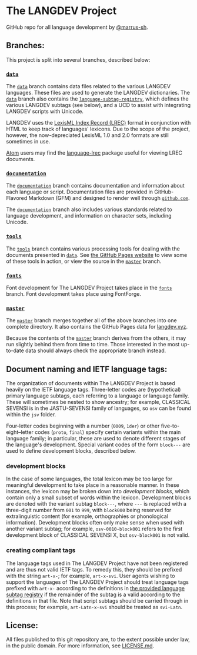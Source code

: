 #  The LANGDEV Project  #

GitHub repo for all language development by [@marrus-sh](https://github.com/marrus-sh).

##  Branches:  ##
This project is split into several branches, described below:

###  [`data`](https://github.com/marrus-sh/langdev/tree/data)  ###

The [`data`](https://github.com/marrus-sh/langdev/tree/data) branch contains data files related to the various LANGDEV languages.
These files are used to generate the LANGDEV dictionaries.
The [`data`](https://github.com/marrus-sh/langdev/tree/data) branch also contains the [`language-subtag-registry`](language-subtag-registry), which defines the various LANGDEV subtags (see below), and a UCD to assist with integrating LANGDEV scripts with Unicode.

LANGDEV uses the [LexisML Index Record (LREC)](documentation/standards/WD/0002.lsdoc) format in conjunction with HTML to keep track of languages' lexicons.
Due to the scope of the project, however, the now-depreciated LexisML 1.0 and 2.0 formats are still sometimes in use.

[Atom](https://atom.io) users may find the [language-lrec](https://atom.io/packages/language-lrec) package useful for viewing LREC documents.

###  [`documentation`](https://github.com/marrus-sh/langdev/tree/documentation)  ###

The [`documentation`](https://github.com/marrus-sh/langdev/tree/documentation) branch contains documentation and information about each language or script.
Documentation files are provided in GitHub-Flavored Markdown (GFM) and designed to render well through [`github.com`](https://github.com).

The [`documentation`](https://github.com/marrus-sh/langdev/tree/documentation) branch also includes various standards related to language development, and information on character sets, including Unicode.

###  [`tools`](https://github.com/marrus-sh/langdev/tree/tools)  ###

The [`tools`](https://github.com/marrus-sh/langdev/tree/tools) branch contains various processing tools for dealing with the documents presented in [`data`](https://github.com/marrus-sh/langdev/tree/data).
See [the GitHub Pages website](http://langdev.xyz/) to view some of these tools in action, or view the source in the [`master`](https://github.com/marrus-sh/langdev/tree/master) branch.

###  [`fonts`](https://github.com/marrus-sh/langdev/tree/fonts)  ###

Font development for The LANGDEV Project takes place in the [`fonts`](https://github.com/marrus-sh/langdev/tree/fonts) branch.
Font development takes place using FontForge.

###  [`master`](https://github.com/marrus-sh/langdev/tree/master)  ###

The [`master`](https://github.com/marrus-sh/langdev/tree/master) branch merges together all of the above branches into one complete directory.
It also contains the GitHub Pages data for [langdev.xyz](http://langdev.xyz/).

Because the contents of the [`master`](https://github.com/marrus-sh/langdev/tree/master) branch derives from the others, it may run slightly behind them from time to time.
Those interested in the most up-to-date data should always check the appropriate branch instead.

##  Document naming and IETF language tags:  ##

The organization of documents within The LANGDEV Project is based heavily on the IETF language tags.
Three-letter codes are (hypothetical) primary language subtags, each referring to a language or language family.
These will sometimes be nested to show ancestry; for example, CLASSICAL SEVENSI is in the JASTU-SEVENSI family of languages, so `osv` can be found within the `jsv` folder.

Four-letter codes beginning with a number (`0009`, `1der`) or other five-to-eight–letter codes (`proto`, `final`) specify certain variants within the main language family; in particular, these are used to denote different stages of the language's development.
Special variant codes of the form `block---` are used to define development blocks, described below.

###  development blocks  ###

In the case of some languages, the total lexicon may be too large for meaningful development to take place in a reasonable manner.
In these instances, the lexicon may be broken down into *development blocks*, which contain only a small subset of words within the lexicon.
Development blocks are denoted with the variant subtag `block---`, where `---` is replaced with a three-digit number from `001` to `999`, with `block000` being reserved for extralinguistic content (for example, orthographies or phonological information).
Development blocks often only make sense when used with another variant subtag; for example, `osv-0010-block001` refers to the first development block of CLASSICAL SEVENSI X, but `osv-block001` is not valid.

###  creating compliant tags  ###

The language tags used in The LANGDEV Project have not been registered and are thus not valid IETF tags.
To remedy this, they should be prefixed with the string `art-x-`; for example, `art-x-svi`.
User agents wishing to support the languages of The LANGDEV Project should treat language tags prefixed with `art-x-` according to the definitions in [the provided language subtag registry](language-subtag-registry) if the remainder of the subtag is a valid according to the definitions in that file.
Note that script subtags should be carried through in this process; for example, `art-Latn-x-svi` should be treated as `svi-Latn`.

##  License:  ##
All files published to this
git repository are, to the extent possible under law, in the public domain.
For more information, see [LICENSE.md](LICENSE.md).
